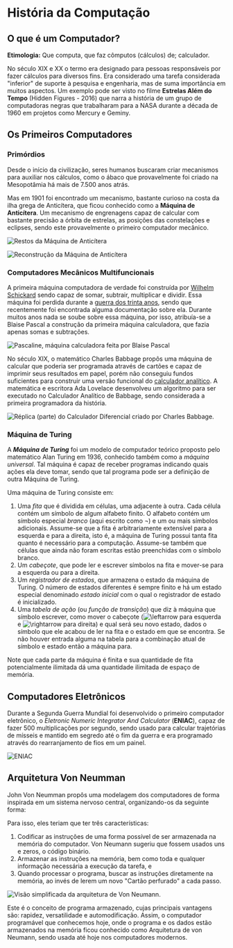 # História da Computação

## O que é um Computador?
**Etimologia:** Que computa, que faz cômputos (cálculos) de; calculador.

No século XIX e XX o termo era designado para pessoas responsáveis por fazer cálculos para diversos fins. Era considerado uma tarefa considerada "inferior" de suporte à pesquisa e engenharia, mas de suma importância em muitos aspectos. Um exemplo pode ser visto no filme **Estrelas Além do Tempo** (Hidden Figures - 2016) que narra a história de um grupo de computadoras negras que trabalharam para a NASA  durante a década de 1960 em projetos como Mercury e Geminy.

## Os Primeiros Computadores

### Primórdios

Desde o início da civilização, seres humanos buscaram criar mecanismos para auxiliar nos cálculos, como o ábaco que provavelmente foi criado na Mesopotâmia há mais de 7.500 anos atrás.

Mas em 1901 foi encontrado um mecanismo, bastante curioso na costa da ilha grega de Anticítera, que ficou conhecido como a **Máquina de Anticítera**. Um mecanismo de engrenagens capaz de calcular com bastante precisão a órbita de estrelas, as posições das constelações e eclipses, sendo este provavelmente o primeiro computador mecânico.

![ Restos da Máquina de Anticítera](https://upload.wikimedia.org/wikipedia/commons/6/66/NAMA_Machine_d%27Anticyth%C3%A8re_1.jpg)

![Reconstrução da Máquina de Anticítera](https://upload.wikimedia.org/wikipedia/commons/thumb/7/76/Antikythera_model_front_panel_Mogi_Vicentini_2007.JPG/250px-Antikythera_model_front_panel_Mogi_Vicentini_2007.JPG)

### Computadores Mecânicos Multifuncionais

A primeira máquina computadora de verdade foi construída por [Wilhelm Schickard](https://pt.wikipedia.org/wiki/Wilhelm_Schickard "Wilhelm Schickard") sendo capaz de somar, subtrair, multiplicar e dividir. Essa máquina foi perdida durante a [guerra dos trinta anos](https://pt.wikipedia.org/wiki/Guerra_dos_trinta_anos "Guerra dos trinta anos"), sendo que recentemente foi encontrada alguma documentação sobre ela. Durante muitos anos nada se soube sobre essa máquina, por isso, atribuía-se a Blaise Pascal a construção da primeira máquina calculadora, que fazia apenas somas e subtrações.

![Pascaline, máquina calculadora feita por [Blaise Pascal](https://pt.wikipedia.org/wiki/Blaise_Pascal "Blaise Pascal")](https://upload.wikimedia.org/wikipedia/commons/thumb/8/80/Arts_et_Metiers_Pascaline_dsc03869.jpg/150px-Arts_et_Metiers_Pascaline_dsc03869.jpg)

No século XIX, o matemático Charles Babbage propôs uma máquina de calcular que poderia ser programada através de cartões e capaz de imprimir seus resultados em papel, porém não conseguiu fundos suficientes para construir uma versão funcional do [calculador analítico](https://pt.wikipedia.org/wiki/Engenho_anal%C3%ADtico "Engenho analítico"). A matemática e escritora Ada Lovelace desenvolveu um algoritmo para ser executado no Calculador Analítico de Babbage, sendo considerada a primeira programadora da história.

![Réplica (parte) do Calculador Diferencial criado por Charles Babbage.](https://upload.wikimedia.org/wikipedia/commons/thumb/5/53/BabbageDifferenceEngine.jpg/220px-BabbageDifferenceEngine.jpg)

### Máquina de Turing

A ***Máquina de Turing*** foi um modelo de computador teórico proposto pelo matemático Alan Turing em 1936, conhecido também como a *máquina universal*. Tal máquina é capaz de receber programas indicando quais ações ela deve tomar, sendo que tal programa pode ser a definição de outra Máquina de Turing.

Uma máquina de Turing consiste em:

1.  Uma  _fita_  que é dividida em células, uma adjacente à outra. Cada célula contém um símbolo de algum alfabeto finito. O alfabeto contém um símbolo especial  _branco_  (aqui escrito como ¬) e um ou mais símbolos adicionais. Assume-se que a fita é arbitrariamente extensível para a esquerda e para a direita, isto é, a máquina de Turing possui tanta fita quanto é necessário para a computação. Assume-se também que células que ainda não foram escritas estão preenchidas com o símbolo branco.
2.  Um  _cabeçote_, que pode ler e escrever símbolos na fita e mover-se para a esquerda ou para a direita.
3.  Um  _registrador de estados_, que armazena o estado da máquina de Turing. O número de estados diferentes é sempre finito e há um estado especial denominado  _estado inicial_  com o qual o registrador de estado é inicializado.
4.  Uma  _tabela de ação_  (ou  _função de transição_) que diz à máquina que símbolo escrever, como mover o cabeçote (![\leftarrow ](https://wikimedia.org/api/rest_v1/media/math/render/svg/3c0fb4bce772117bbaf55b7ca1539ceff9ae218c)  para esquerda e  ![\rightarrow ](https://wikimedia.org/api/rest_v1/media/math/render/svg/53e574cc3aa5b4bf5f3f5906caf121a378eef08b)  para direita) e qual será seu novo estado, dados o símbolo que ele acabou de ler na fita e o estado em que se encontra. Se não houver entrada alguma na tabela para a combinação atual de símbolo e estado então a máquina para.

Note que cada parte da máquina é finita e sua quantidade de fita potencialmente ilimitada dá uma quantidade ilimitada de espaço de memória.

## Computadores Eletrônicos

Durante a Segunda Guerra Mundial foi desenvolvido o primeiro computador eletrônico, o _Eletronic Numeric Integrator And Calculator_ (**ENIAC**), capaz de fazer 500 multiplicações por segundo, sendo usado para calcular trajetórias de mísseis e mantido em segredo até o fim da guerra e era programado através do rearranjamento de fios em um painel.

![ENIAC](https://upload.wikimedia.org/wikipedia/commons/a/aa/Reprogramming_ENIAC.png)

## Arquitetura Von Neumman

John Von Neumman propôs uma modelagem dos computadores de forma inspirada em um sistema nervoso central, organizando-os da seguinte forma:

Para isso, eles teriam que ter três características:

1.  Codificar as instruções de uma forma possível de ser armazenada na memória do computador. Von Neumann sugeriu que fossem usados uns e zeros, o código binário.
2.  Armazenar as instruções na memória, bem como toda e qualquer informação necessária a execução da tarefa, e
3.  Quando processar o programa, buscar as instruções diretamente na memória, ao invés de lerem um novo  "Cartão perfurado" a cada passo.

![Visão simplificada da arquitetura de Von Neumann.
](https://upload.wikimedia.org/wikipedia/commons/thumb/9/95/Arquiteturavn.png/220px-Arquiteturavn.png)

Este é o conceito de programa armazenado, cujas principais vantagens são: rapidez, versatilidade e automodificação. Assim, o computador programável que conhecemos hoje, onde o programa e os dados estão armazenados na memória ficou conhecido como Arquitetura de von Neumann, sendo usada até hoje nos computadores modernos.
